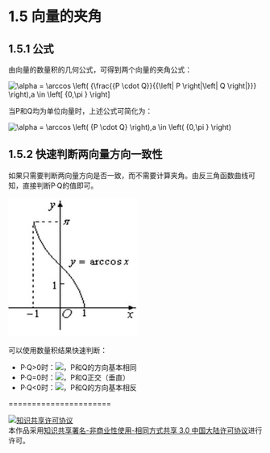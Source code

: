 # 1.5 向量的夹角
## 1.5.1 公式
由向量的数量积的几何公式，可得到两个向量的夹角公式：

<img src="https://latex.codecogs.com/gif.latex?\alpha&space;=&space;\arccos&space;\left(&space;{\frac{{P&space;\cdot&space;Q}}{{\left|&space;P&space;\right|\left|&space;Q&space;\right|}}}&space;\right),a&space;\in&space;\left[&space;{0,\pi&space;}&space;\right]" title="\alpha = \arccos \left( {\frac{{P \cdot Q}}{{\left| P \right|\left| Q \right|}}} \right),a \in \left[ {0,\pi } \right]" />

当P和Q均为单位向量时，上述公式可简化为：

<img src="https://latex.codecogs.com/gif.latex?\alpha&space;=&space;\arccos&space;\left(&space;{P&space;\cdot&space;Q}&space;\right),a&space;\in&space;\left(&space;{0,\pi&space;}&space;\right)" title="\alpha = \arccos \left( {P \cdot Q} \right),a \in \left( {0,\pi } \right)" />

## 1.5.2 快速判断两向量方向一致性

如果只需要判断两向量方向是否一致，而不需要计算夹角。由反三角函数曲线可知，直接判断P·Q的值即可。

![替代文本](pic/1-5-1.png "1-5-1.png")

可以使用数量积结果快速判断：

- P·Q>0时：<img src="http://latex.codecogs.com/gif.latex?a \in [0,\frac{\pi }{2})">，P和Q的方向基本相同
- P·Q=0时：<img src="http://latex.codecogs.com/gif.latex?a = \frac{\pi }{2}">，P和Q正交（垂直）
- P·Q\<0时：<img src="http://latex.codecogs.com/gif.latex?a \in (\frac{\pi }{2},\pi ]">，P和Q的方向基本相反

======================

<a rel="license" href="http://creativecommons.org/licenses/by-nc-sa/3.0/cn/"><img alt="知识共享许可协议" style="border-width:0" src="https://i.creativecommons.org/l/by-nc-sa/3.0/cn/88x31.png" /></a><br />本作品采用<a rel="license" href="http://creativecommons.org/licenses/by-nc-sa/3.0/cn/">知识共享署名-非商业性使用-相同方式共享 3.0 中国大陆许可协议</a>进行许可。
